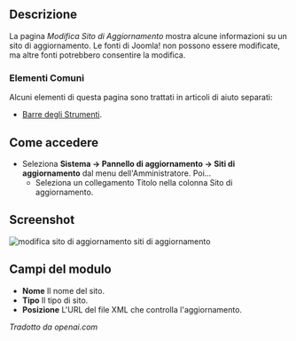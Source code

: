 <!-- Filename: Help4.x:Edit_Update_Site / Display title: Modifica Sito di Aggiornamento  -->

## Descrizione

La pagina *Modifica Sito di Aggiornamento* mostra alcune informazioni su un sito di aggiornamento. Le fonti di Joomla! non possono essere modificate, ma altre fonti potrebbero consentire la modifica.

### Elementi Comuni

Alcuni elementi di questa pagina sono trattati in articoli di aiuto separati:

* [Barre degli Strumenti](jdocmanual?article=help/common-elements/toolbars).

## Come accedere

- Seleziona **Sistema → Pannello di aggiornamento → Siti di aggiornamento** dal menu
  dell'Amministratore. Poi...
  - Seleziona un collegamento Titolo nella colonna Sito di aggiornamento.

## Screenshot

![modifica sito di aggiornamento siti di aggiornamento](../../../it/images/update-sites/update-sites-edit-update-site.png)

## Campi del modulo

- **Nome** Il nome del sito.
- **Tipo** Il tipo di sito.
- **Posizione** L'URL del file XML che controlla l'aggiornamento.

*Tradotto da openai.com*

